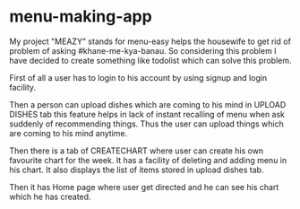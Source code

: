 # menu-making-app

My project "MEAZY" stands for menu-easy helps the housewife to get rid of problem of asking #khane-me-kya-banau. So considering this problem I have decided to create something like todolist which can solve this problem.


First of all a user has to login to his account by using signup and login facility.

Then a person can upload dishes which are coming to his mind in UPLOAD DISHES tab this feature helps in lack of instant recalling of menu when ask suddenly of recommending things. Thus the user can upload things which are coming to his mind anytime.

Then there is a tab of CREATECHART where user can create his own favourite chart for the week. It has a facility of deleting and adding menu in his chart. It also displays the list of items stored in upload dishes tab.

Then it has Home page where user get directed and he can see his chart which he has created.
